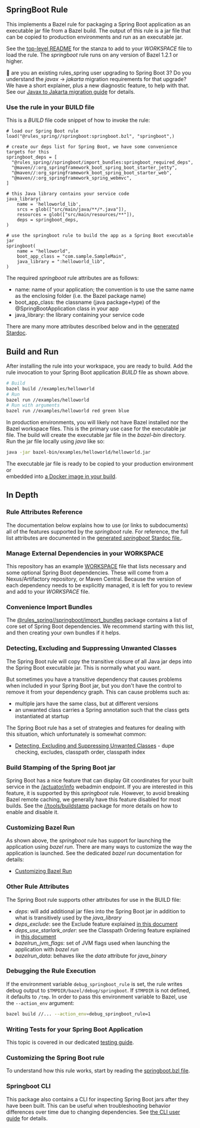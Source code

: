## SpringBoot Rule

This implements a Bazel rule for packaging a Spring Boot application as an executable jar file from a Bazel build.
The output of this rule is a jar file that can be copied to production environments and run as an executable jar.

See the [top-level README](../README.md) for the stanza to add to your *WORKSPACE* file to load the rule.
The *springboot* rule runs on any version of Bazel 1.2.1 or higher.

:eyes: are you an existing rules_spring user upgrading to Spring Boot 3?
Do you understand the *javax* -> *jakarta* migration requirements for that upgrade?
We have a short explainer, plus a new diagnostic feature, to help with that.
See our [Javax to Jakarta migration guide](javax.md) for details.

### Use the rule in your BUILD file

This is a *BUILD* file code snippet of how to invoke the rule:

```starlark
# load our Spring Boot rule
load("@rules_spring//springboot:springboot.bzl", "springboot",)

# create our deps list for Spring Boot, we have some convenience targets for this
springboot_deps = [
  "@rules_spring//springboot/import_bundles:springboot_required_deps",
  "@maven//:org_springframework_boot_spring_boot_starter_jetty",
  "@maven//:org_springframework_boot_spring_boot_starter_web",
  "@maven//:org_springframework_spring_webmvc",
]

# this Java library contains your service code
java_library(
    name = 'helloworld_lib',
    srcs = glob(["src/main/java/**/*.java"]),
    resources = glob(["src/main/resources/**"]),
    deps = springboot_deps,
)

# use the springboot rule to build the app as a Spring Boot executable jar
springboot(
    name = "helloworld",
    boot_app_class = "com.sample.SampleMain",
    java_library = ":helloworld_lib",
)
```

The required *springboot* rule attributes are as follows:

-  name:    name of your application; the convention is to use the same name as the enclosing folder (i.e. the Bazel package name)
-  boot_app_class:  the classname (java package+type) of the @SpringBootApplication class in your app
-  java_library: the library containing your service code

There are many more attributes described below and in the [generated Stardoc](springboot_doc.md).

## Build and Run

After installing the rule into your workspace, you are ready to build.
Add the rule invocation to your Spring Boot application *BUILD* file as shown above.
```bash
# Build
bazel build //examples/helloworld
# Run
bazel run //examples/helloworld
# Run with arguments
bazel run //examples/helloworld red green blue
```

In production environments, you will likely not have Bazel installed nor the Bazel workspace files.
This is the primary use case for the executable jar file.
The build will create the executable jar file in the *bazel-bin* directory.
Run the jar file locally using *java* like so:
```bash
java -jar bazel-bin/examples/helloworld/helloworld.jar
```

The executable jar file is ready to be copied to your production environment or  
  embedded into [a Docker image in your build](https://github.com/salesforce/rules_spring/issues/94).


## In Depth

### Rule Attributes Reference

The documentation below explains how to use (or links to subdocuments) all of the features supported by the _springboot_ rule.
For reference, the full list attributes are documented in the [generated _springboot_ Stardoc file.](springboot_doc.md).

### Manage External Dependencies in your WORKSPACE

This repository has an example [WORKSPACE](../../WORKSPACE) file that lists necessary and some optional Spring Boot dependencies.
These will come from a Nexus/Artifactory repository, or Maven Central.
Because the version of each dependency needs to be explicitly managed, it is left for you to review and add to your *WORKSPACE* file.

### Convenience Import Bundles

The [@rules_spring//springboot/import_bundles](import_bundles) package contains a list of core set of Spring Boot dependencies.
We recommend starting with this list, and then creating your own bundles if it helps.

### Detecting, Excluding and Suppressing Unwanted Classes

The Spring Boot rule will copy the transitive closure of all Java jar deps into the Spring Boot executable jar.
This is normally what you want.

But sometimes you have a transitive dependency that causes problems when included in your Spring Boot jar, but
  you don't have the control to remove it from your dependency graph.
This can cause problems such as:
- multiple jars have the same class, but at different versions
- an unwanted class carries a Spring annotation such that the class gets instantiated at startup

The Spring Boot rule has a set of strategies and features for dealing with this situation, which unfortunately
  is somewhat common:
- [Detecting, Excluding and Suppressing Unwanted Classes](unwanted_classes.md) - dupe checking, excludes, classpath order, classpath index

### Build Stamping of the Spring Boot jar

Spring Boot has a nice feature that can display Git coordinates for your built service in the
  [/actuator/info](https://docs.spring.io/spring-boot/docs/current/reference/html/production-ready-features.html#production-ready-endpoints) webadmin endpoint.
If you are interested in this feature, it is supported by this *springboot* rule.
However, to avoid breaking Bazel remote caching, we generally have this feature disabled for most builds.
See the [//tools/buildstamp](../buildstamp) package for more details on how to enable and disable it.


### Customizing Bazel Run

As shown above, the *springboot* rule has support for launching the application using *bazel run*.
There are many ways to customize the way the application is launched.
See the dedicated *bazel run* documentation for details:
- [Customizing Bazel Run](bazelrun.md)

### Other Rule Attributes

The Spring Boot rule supports other attributes for use in the BUILD file:

- *deps*: will add additional jar files into the Spring Boot jar in addition to what is transitively used by the *java_library*
- *deps_exclude*: see the Exclude feature explained [in this document](unwanted_classes.md)
- *deps_use_starlark_order*: see the Classpath Ordering feature explained in [this document](unwanted_classes.md)
- *bazelrun_jvm_flags*: set of JVM flags used when launching the application with *bazel run*
- *bazelrun_data*: behaves like the *data* attribute for *java_binary*


### Debugging the Rule Execution

If the environment variable `debug_springboot_rule` is set, the rule writes debug output to `$TMPDIR/bazel/debug/springboot`.
If `$TMPDIR` is not defined, it defaults to `/tmp`.
In order to pass this environment variable to Bazel, use the `--action_env` argument:

```bash
bazel build //... --action_env=debug_springboot_rule=1
```

### Writing Tests for your Spring Boot Application

This topic is covered in our dedicated [testing guide](testing_springboot.md).

### Customizing the Spring Boot rule

To understand how this rule works, start by reading the [springboot.bzl file](springboot.bzl).

### Springboot CLI

This package also contains a CLI for inspecting Spring Boot jars after they have been built.
This can be useful when troubleshooting behavior differences over time due to changing dependencies.
See [the CLI user guide](cli.md) for details.
